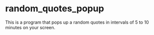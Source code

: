 # random_quotes_popup
This is a program that pops up a random quotes in intervals of 5 to 10 minutes on your screen.
